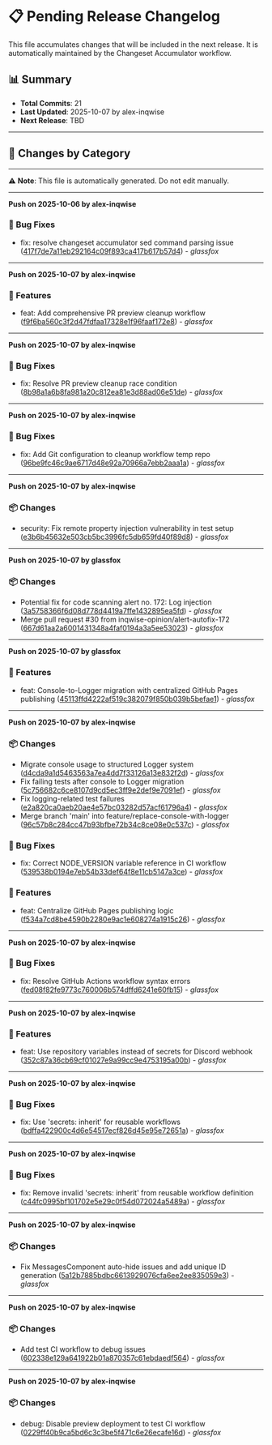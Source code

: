 # 📋 Pending Release Changelog

This file accumulates changes that will be included in the next release.
It is automatically maintained by the Changeset Accumulator workflow.

## 📊 Summary
- **Total Commits**: 21
- **Last Updated**: 2025-10-07 by alex-inqwise
- **Next Release**: TBD

---

## 📝 Changes by Category


---

⚠️ **Note**: This file is automatically generated. Do not edit manually.

---
**Push on 2025-10-06 by alex-inqwise**


### 🐛 Bug Fixes

- fix: resolve changeset accumulator sed command parsing issue ([417f7de7a11eb292164c09f893ca417b617b57d4](https://github.com/inqwise-opinion/opinion-front-ui/commit/417f7de7a11eb292164c09f893ca417b617b57d4)) - _glassfox_


---
**Push on 2025-10-07 by alex-inqwise**


### 🚀 Features

- feat: Add comprehensive PR preview cleanup workflow ([f9f6ba560c3f2d47fdfaa17328e1f96faaf172e8](https://github.com/inqwise-opinion/opinion-front-ui/commit/f9f6ba560c3f2d47fdfaa17328e1f96faaf172e8)) - _glassfox_


---
**Push on 2025-10-07 by alex-inqwise**


### 🐛 Bug Fixes

- fix: Resolve PR preview cleanup race condition ([8b98a1a6b8fa981a20c812ea81e3d88ad06e51de](https://github.com/inqwise-opinion/opinion-front-ui/commit/8b98a1a6b8fa981a20c812ea81e3d88ad06e51de)) - _glassfox_


---
**Push on 2025-10-07 by alex-inqwise**


### 🐛 Bug Fixes

- fix: Add Git configuration to cleanup workflow temp repo ([96be9fc46c9ae6717d48e92a70966a7ebb2aaa1a](https://github.com/inqwise-opinion/opinion-front-ui/commit/96be9fc46c9ae6717d48e92a70966a7ebb2aaa1a)) - _glassfox_


---
**Push on 2025-10-07 by alex-inqwise**


### 📦 Changes

- security: Fix remote property injection vulnerability in test setup ([e3b6b45632e503cb5bc3996fc5db659fd40f89d8](https://github.com/inqwise-opinion/opinion-front-ui/commit/e3b6b45632e503cb5bc3996fc5db659fd40f89d8)) - _glassfox_


---
**Push on 2025-10-07 by glassfox**


### 📦 Changes

- Potential fix for code scanning alert no. 172: Log injection ([3a5758366f6d08d778d4419a7ffe1432895ea5fd](https://github.com/inqwise-opinion/opinion-front-ui/commit/3a5758366f6d08d778d4419a7ffe1432895ea5fd)) - _glassfox_
- Merge pull request #30 from inqwise-opinion/alert-autofix-172 ([667d61aa2a6001431348a4faf0194a3a5ee53023](https://github.com/inqwise-opinion/opinion-front-ui/commit/667d61aa2a6001431348a4faf0194a3a5ee53023)) - _glassfox_


---
**Push on 2025-10-07 by glassfox**


### 🚀 Features

- feat: Console-to-Logger migration with centralized GitHub Pages publishing ([45113ffd4222af519c382079f850b039b5befae1](https://github.com/inqwise-opinion/opinion-front-ui/commit/45113ffd4222af519c382079f850b039b5befae1)) - _glassfox_


---
**Push on 2025-10-07 by alex-inqwise**


### 📦 Changes

- Migrate console usage to structured Logger system ([d4cda9a1d5463563a7ea4dd7f33126a13e832f2d](https://github.com/inqwise-opinion/opinion-front-ui/commit/d4cda9a1d5463563a7ea4dd7f33126a13e832f2d)) - _glassfox_
- Fix failing tests after console to Logger migration ([5c756682c6ce8107d9cd5ec3ff9e2def9e7091ef](https://github.com/inqwise-opinion/opinion-front-ui/commit/5c756682c6ce8107d9cd5ec3ff9e2def9e7091ef)) - _glassfox_
- Fix logging-related test failures ([e2a820ca0aeb20ae4e57bc03282d57acf61796a4](https://github.com/inqwise-opinion/opinion-front-ui/commit/e2a820ca0aeb20ae4e57bc03282d57acf61796a4)) - _glassfox_
- Merge branch 'main' into feature/replace-console-with-logger ([96c57b8c284cc47b93bfbe72b34c8ce08e0c537c](https://github.com/inqwise-opinion/opinion-front-ui/commit/96c57b8c284cc47b93bfbe72b34c8ce08e0c537c)) - _glassfox_

### 🐛 Bug Fixes

- fix: Correct NODE_VERSION variable reference in CI workflow ([539538b0194e7eb54b33def64f8e11cb5147a3ce](https://github.com/inqwise-opinion/opinion-front-ui/commit/539538b0194e7eb54b33def64f8e11cb5147a3ce)) - _glassfox_

### 🚀 Features

- feat: Centralize GitHub Pages publishing logic ([f534a7cd8be4590b2280e9ac1e608274a1915c26](https://github.com/inqwise-opinion/opinion-front-ui/commit/f534a7cd8be4590b2280e9ac1e608274a1915c26)) - _glassfox_


---
**Push on 2025-10-07 by alex-inqwise**


### 🐛 Bug Fixes

- fix: Resolve GitHub Actions workflow syntax errors ([fed08f82fe9773c760006b574dffd6241e60fb15](https://github.com/inqwise-opinion/opinion-front-ui/commit/fed08f82fe9773c760006b574dffd6241e60fb15)) - _glassfox_


---
**Push on 2025-10-07 by alex-inqwise**


### 🚀 Features

- feat: Use repository variables instead of secrets for Discord webhook ([352c87a36cb69cf01027e9a99cc9e4753195a00b](https://github.com/inqwise-opinion/opinion-front-ui/commit/352c87a36cb69cf01027e9a99cc9e4753195a00b)) - _glassfox_


---
**Push on 2025-10-07 by alex-inqwise**


### 🐛 Bug Fixes

- fix: Use 'secrets: inherit' for reusable workflows ([bdffa422900c4d6e54517ecf826d45e95e72651a](https://github.com/inqwise-opinion/opinion-front-ui/commit/bdffa422900c4d6e54517ecf826d45e95e72651a)) - _glassfox_


---
**Push on 2025-10-07 by alex-inqwise**


### 🐛 Bug Fixes

- fix: Remove invalid 'secrets: inherit' from reusable workflow definition ([c44fc0995bf101702e5e29c0f54d072024a5489a](https://github.com/inqwise-opinion/opinion-front-ui/commit/c44fc0995bf101702e5e29c0f54d072024a5489a)) - _glassfox_


---
**Push on 2025-10-07 by alex-inqwise**


### 📦 Changes

- Fix MessagesComponent auto-hide issues and add unique ID generation ([5a12b7885bdbc6613929076cfa6ee2ee835059e3](https://github.com/inqwise-opinion/opinion-front-ui/commit/5a12b7885bdbc6613929076cfa6ee2ee835059e3)) - _glassfox_


---
**Push on 2025-10-07 by alex-inqwise**


### 📦 Changes

- Add test CI workflow to debug issues ([602338e129a641922b01a870357c61ebdaedf564](https://github.com/inqwise-opinion/opinion-front-ui/commit/602338e129a641922b01a870357c61ebdaedf564)) - _glassfox_


---
**Push on 2025-10-07 by alex-inqwise**


### 📦 Changes

- debug: Disable preview deployment to test CI workflow ([0229ff40b9ca5bd6c3c3be5f471c6e26ecafe16d](https://github.com/inqwise-opinion/opinion-front-ui/commit/0229ff40b9ca5bd6c3c3be5f471c6e26ecafe16d)) - _glassfox_

